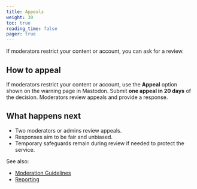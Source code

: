 ```yaml
---
title: Appeals
weight: 30
toc: true
reading_time: false
pager: true
---
```


If moderators restrict your content or account, you can ask for a review.

## How to appeal

If moderators restrict your content or account, use the **Appeal** option shown on the warning page in Mastodon. Submit **one appeal in 20 days** of the decision. Moderators review appeals and provide a response.

## What happens next

- Two moderators or admins review appeals.
- Responses aim to be fair and unbiased.
- Temporary safeguards remain during review if needed to protect the service.

See also:

- [Moderation Guidelines](/docs/policies/moderation-guidelines/#appeals)
- [Reporting](/docs/user/reporting/)
